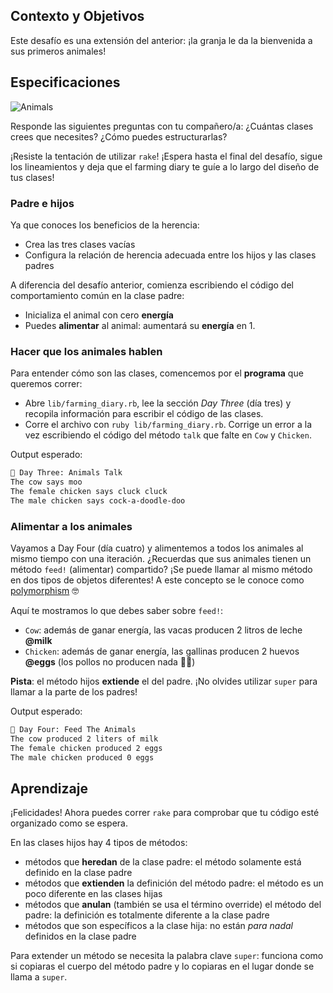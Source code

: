 ## Contexto y Objetivos

Este desafío es una extensión del anterior: ¡la granja le da la bienvenida a sus primeros animales!


## Especificaciones

![Animals](https://raw.githubusercontent.com/lewagon/fullstack-images/master/ruby/farming-diary/animals.svg?sanitize=true)

Responde las siguientes preguntas con tu compañero/a: ¿Cuántas clases crees que necesites? ¿Cómo puedes estructurarlas?

¡Resiste la tentación de utilizar `rake`! ¡Espera hasta el final del desafío, sigue los lineamientos y deja que el farming diary te guíe a lo largo del diseño de tus clases!


### Padre e hijos
Ya que conoces los beneficios de la herencia:
- Crea las tres clases vacías
- Configura la relación de herencia adecuada entre los hijos y las clases padres

A diferencia del desafío anterior, comienza escribiendo el código del comportamiento común en la clase padre:
- Inicializa el animal con cero **energía**
- Puedes **alimentar** al animal: aumentará su **energía** en 1.


### Hacer que los animales hablen
Para entender cómo son las clases, comencemos por el **programa** que queremos correr:
- Abre `lib/farming_diary.rb`, lee la sección _Day Three_ (día tres) y recopila información para escribir el código de las clases.
- Corre el archivo con `ruby lib/farming_diary.rb`. Corrige un error a la vez escribiendo el código del método `talk` que falte en `Cow` y `Chicken`.

Output esperado:

```bash
📝 Day Three: Animals Talk
The cow says moo
The female chicken says cluck cluck
The male chicken says cock-a-doodle-doo
```

### Alimentar a los animales
Vayamos a Day Four (día cuatro) y alimentemos a todos los animales al mismo tiempo con una iteración. ¿Recuerdas que sus animales tienen un método `feed!` (alimentar) compartido? ¡Se puede llamar al mismo método en dos tipos de objetos diferentes! A este concepto se le conoce como [polymorphism](https://thoughtbot.com/blog/back-to-basics-polymorphism-and-ruby) 🤓

Aquí te mostramos lo que debes saber sobre `feed!`:
- `Cow`: además de ganar energía, las vacas producen 2 litros de leche **@milk**
- `Chicken`: además de ganar energía, las gallinas producen 2 huevos **@eggs** (los pollos no producen nada 🤷‍♂️)

**Pista**: el método hijos **extiende** el del padre. ¡No olvides utilizar `super` para llamar a la parte de los padres!

Output esperado:

```bash
📝 Day Four: Feed The Animals
The cow produced 2 liters of milk
The female chicken produced 2 eggs
The male chicken produced 0 eggs
```

## Aprendizaje

¡Felicidades! Ahora puedes correr `rake` para comprobar que tu código esté organizado como se espera.

En las clases hijos hay 4 tipos de métodos:
- métodos que **heredan** de la clase padre: el método solamente está definido en la clase padre
- métodos que **extienden** la definición del método padre: el método es un poco diferente en las clases hijas
- métodos que **anulan** (también se usa el término override) el método del padre: la definición es totalmente diferente a la clase padre
- métodos que son específicos a la clase hija: no están _para nadal_ definidos en la clase padre

Para extender un método se necesita la palabra clave `super`: funciona como si copiaras el cuerpo del método padre y lo copiaras en el lugar donde se llama a `super`.

